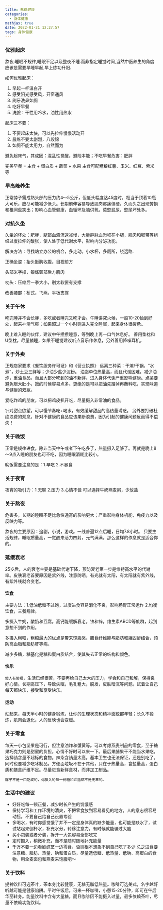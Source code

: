 ```yaml
---
title: 盐选健康
categories:
  - 身体健康
mathjax: true
date: 2022-01-21 12:27:57
tags: 身体健康
---
```


### 优雅起床

熬夜:睡眠不规律,睡眠不足以及整夜不睡.而非指定睡觉时间,当然中医养生的角度应该是需要早睡早起,早上练功升阳.

如何优雅起床：
1. 早起一杯温白开
2. 感受阳光感受风，开窗通风
3. 刷牙洗鼻如厕
4. 吃好早餐
5. 洗臉：干性用冷水，油性用热水

起床三不要：
1. 不要起床太快，可以先拉伸慢慢活动开
2. 晨练不要太剧烈，八段锦
3. 如厕不能太用力，自然而为

避免起床气，其成因：混乱性觉醒，避险本能；不吃早餐危害：肥胖

完美早餐 = 主食 + 蛋白质 + 蔬菜 + 水果
主食可配粗粮红薯、玉米、红豆、紫米等

### 早高峰养生
正常脖子需成熟头部的压力约4～5公斤，但低头幅度达45度时，相当于顶着10瓶大可乐，应尽可能减少低头。长期前伸容易导致肌肉疼痛僵硬，久而久之出现劳损和椎间盘突出；影响心血管健康，血循环及脑供氧。莫憋屁尿，憋尿坏处多。

### 对抗久坐
久坐的坏处：肥胖，腿部血液流速减慢，大量静脉血淤积在小腿，肌肉和韧带等组织过度拉伸的酸胀，使人处于低代谢水平，影响内分泌功能。

解决方法：寻找站立办公的机会，多走动。小水杯，多厕所，绕远路.

正确坐姿：抬头挺胸收腹，目视前方

头部米字操，锻炼颈部后方肌肉

枕头：压缩后一拳大小，别太软要有支撑

改善腰部：桥式，飞燕，平板支撑

### 关于午休
吃完睡并不会长胖，多吃或者睡完又吃才会。午睡讲究火候，一般10-20恰到好处，起来神清气爽；如果超过一个小时则进入完全睡眠，起来身体很疲惫。

晚上难入睡的伙伴，建议中午攒攒睡意，等到晚上再一口气休息好。
善用垫枕和U型枕，尽量躺睡，如果不睡觉建议听点音乐作休息，另外善用降噪耳机。

### 关于外卖
正规店家要求《餐饮服务许可证》和《营业执照》
远离三种菜：干煸/干锅，“水煮”，炒土豆三鲜等；少油少盐少淀粉。
油脂单位热量高，而且代谢困难。减少油炸，重油食品，而且大部分吃到的油不新鲜，进入身体代谢严重影响健康。点菜要避免眼大肚小，饿的时候容易点多。更绝的是可以把油先蹭掉再蘸料吃，实现味道与健康的双赢。

爱吃炸鸡的朋友，可以把鸡皮扒开吃，尽量摄入非常油的食品。

针对甜点欲望，可以慢节奏吃+喝水，有效缓解甜品的高热量诱惑。
另外要打破杜绝浪费的观念，针对不健康的食品应该果断浪费，因为引起的健康问题反而得不偿失！

### 关于晚饭
正常是规律进食，除非当天中午或者下午吃多了，热量摄入足够了。再就是晚上8～9点入睡的朋友也可不吃，因为睡眠消耗比较小。

晚饭需要注意的是：1.早吃 2.不暴食 

### 关于夜宵
夜宵的吸引力：1.无聊 2.压力 3.心情不佳
可以选择牛奶燕麦粥，少放盐

### 关于熬夜
危害多，长期的睡眠不足比急性通宵的影响更大；严重影响身体机能，免疫力以及反映力等。

熬夜的主要原因：追剧，小说，游戏。一线普遍12点后睡，日均7.8小时。
只要生活规律，睡眠质量高，一觉醒来活力四射，元气满满，那么这样的作息就是适合你的。

### 延缓衰老
25岁后，人的衰老主要是基础代谢下降，预防衰老第一步是维持高水平的代谢率。皮肤衰老首要原因是紫外线，注意防晒。有光就有太阳，有太阳就有紫外线，有紫外线就会变老。

#### 饮食
主要方法：1.低油低糖不过饱，过度进食容易消化不良，影响肠胃正常运作 2.均衡饮食，三餐规律。

多摄入牛奶，酸奶和豆腐，高钙能缓解衰老。铁和锌，维生素ABCD等族群，起到意想不到的作用。

多摄入粗粮，粗粮最大的优点是带来饱腹感，膳食纤维能与脂肪和胆固醇结合，预防高血脂和脂肪肝等病。

减少多糖，糖基化是糖和蛋白质结合，使其失去正常的结构和颜色。

#### 快乐
`傻人有傻福`，生活已经很苦，不要再给自己太大的压力，学会和自己和解，保持良好心情。长期高压下，导致失眠，毛孔粗大，脱发，皮肤暗沉等问题。试着让自己每天都快乐，接受和享受快乐。

#### 运动
动起来，每天半小时的健身锻炼，让你的生理状态和精神面貌都年轻；长久不锻炼，肌肉会退化，人的反映也会变缓。

### 关于零食
每天一小包坚果是可行，但注意油炸和蟹黄等。可以考虑燕麦制品的零食，至于糖果巧克力则是甜蜜的负担，心情不好时可以来一下。最后果脯果干不能当水果吃，选择钠含量不超标的食物。辣条含钠量太高，基本卫生也无法保证，还是别吃了。同时也要减少吃冰制品。方便面垃圾不在于其他，只在于热量高，含盐量高，蛋白质和膳食纤维不足。尽量进食新鲜食材，而非加工制品。

`胖子不是一口吃成的，你摄入的每一份糖和油脂都不是无辜的。`

### 生活中的建议
- 好好吃每一顿正餐，减少时长产生的饥饿感
- 保持学习和工作环境的清爽，不把零食放到容易看见的地方，人的意志很容易动摇，不要自己给自己设置考验
- 多喝水，有时你感觉饿了并不一定是身体真的缺少能量，也可能是缺水了，试试站起来倒杯水，补充水分，转移注意力，有时候就能骗过大脑
- 买小包装或者分装，拆开一大包容易全部吃完
- 定时摄入，稍微补充，而不是随时随地补充能量
- 千万不要一边看剧综艺一边零食，否则根本想象不到自己吃了多少
总之进食要注意糖、脂肪、热量、钠和蛋白质，尽量选低糖、低热量、低钠、高蛋白的食物，用全麦面包和燕麦来饱腹吧～

### 关于饮料
提神饮料可选茶叶，茶本身比较健康，无糖无脂低热量。咖啡可选美式，名字越好听越可能是健康陷阱。平时午饭后，可来一杯咖啡，小憩15-20分钟，即可在午后华丽转身。能量饮料中含有大量糖，而且咖啡因不能摄入过量，最多依赖茶叶，尽量不依赖功能饮料。

















